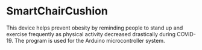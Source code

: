 # SmartChairCushion
This device helps prevent obesity by reminding people to stand up and exercise frequently as physical activity decreased drastically during COVID-19. The program is used for the Arduino microcontroller system. 
